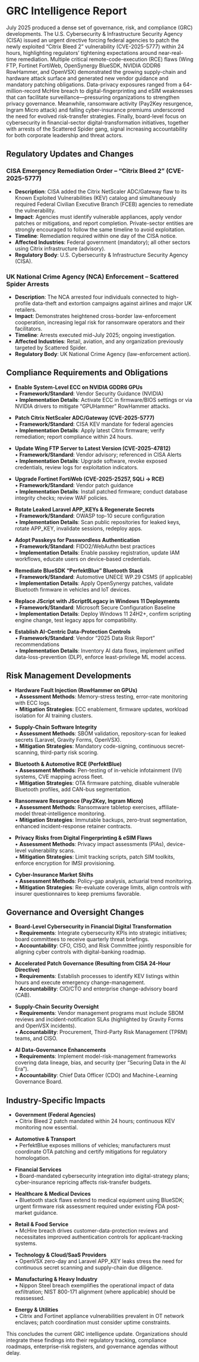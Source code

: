 # GRC Intelligence Report

July 2025 produced a dense set of governance, risk, and compliance (GRC) developments. The U.S. Cybersecurity & Infrastructure Security Agency (CISA) issued an urgent directive forcing federal agencies to patch the newly exploited “Citrix Bleed 2” vulnerability (CVE-2025-5777) within 24 hours, highlighting regulators’ tightening expectations around near-real-time remediation. Multiple critical remote-code-execution (RCE) flaws (Wing FTP, Fortinet FortiWeb, OpenSynergy BlueSDK, NVIDIA GDDR6 RowHammer, and OpenVSX) demonstrated the growing supply-chain and hardware attack surface and generated new vendor guidance and mandatory patching obligations. Data-privacy exposures ranged from a 64-million-record McHire breach to digital-fingerprinting and eSIM weaknesses that can facilitate surveillance—pressuring organizations to strengthen privacy governance. Meanwhile, ransomware activity (Pay2Key resurgence, Ingram Micro attack) and falling cyber-insurance premiums underscored the need for evolved risk-transfer strategies. Finally, board-level focus on cybersecurity in financial-sector digital-transformation initiatives, together with arrests of the Scattered Spider gang, signal increasing accountability for both corporate leadership and threat actors.

## Regulatory Updates and Changes

### CISA Emergency Remediation Order – “Citrix Bleed 2” (CVE-2025-5777)
- **Description**: CISA added the Citrix NetScaler ADC/Gateway flaw to its Known Exploited Vulnerabilities (KEV) catalog and simultaneously required Federal Civilian Executive Branch (FCEB) agencies to remediate the vulnerability.
- **Impact**: Agencies must identify vulnerable appliances, apply vendor patches or mitigations, and report completion. Private-sector entities are strongly encouraged to follow the same timeline to avoid exploitation.
- **Timeline**: Remediation required within one day of the CISA notice.
- **Affected Industries**: Federal government (mandatory); all other sectors using Citrix infrastructure (advisory).
- **Regulatory Body**: U.S. Cybersecurity & Infrastructure Security Agency (CISA).

### UK National Crime Agency (NCA) Enforcement – Scattered Spider Arrests
- **Description**: The NCA arrested four individuals connected to high-profile data-theft and extortion campaigns against airlines and major UK retailers.
- **Impact**: Demonstrates heightened cross-border law-enforcement cooperation, increasing legal risk for ransomware operators and their facilitators.
- **Timeline**: Arrests executed mid-July 2025; ongoing investigation.
- **Affected Industries**: Retail, aviation, and any organization previously targeted by Scattered Spider.
- **Regulatory Body**: UK National Crime Agency (law-enforcement action).

## Compliance Requirements and Obligations

- **Enable System-Level ECC on NVIDIA GDDR6 GPUs**  
  • **Framework/Standard**: Vendor Security Guidance (NVIDIA)  
  • **Implementation Details**: Activate ECC in firmware/BIOS settings or via NVIDIA drivers to mitigate “GPUHammer” RowHammer attacks.

- **Patch Citrix NetScaler ADC/Gateway (CVE-2025-5777)**  
  • **Framework/Standard**: CISA KEV mandate for federal agencies  
  • **Implementation Details**: Apply latest Citrix firmware; verify remediation; report compliance within 24 hours.

- **Update Wing FTP Server to Latest Version (CVE-2025-47812)**  
  • **Framework/Standard**: Vendor advisory; referenced in CISA Alerts  
  • **Implementation Details**: Upgrade software, revoke exposed credentials, review logs for exploitation indicators.

- **Upgrade Fortinet FortiWeb (CVE-2025-25257, SQLi → RCE)**  
  • **Framework/Standard**: Vendor patch guidance  
  • **Implementation Details**: Install patched firmware; conduct database integrity checks; review WAF policies.

- **Rotate Leaked Laravel APP_KEYs & Regenerate Secrets**  
  • **Framework/Standard**: OWASP top-10 secure configuration  
  • **Implementation Details**: Scan public repositories for leaked keys, rotate APP_KEY, invalidate sessions, redeploy apps.

- **Adopt Passkeys for Passwordless Authentication**  
  • **Framework/Standard**: FIDO2/WebAuthn best practices  
  • **Implementation Details**: Enable passkey registration, update IAM workflows, educate users on device-based credentials.

- **Remediate BlueSDK “PerfektBlue” Bluetooth Stack**  
  • **Framework/Standard**: Automotive UNECE WP.29 CSMS (if applicable)  
  • **Implementation Details**: Apply OpenSynergy patches, validate Bluetooth firmware in vehicles and IoT devices.

- **Replace JScript with JScript9Legacy in Windows 11 Deployments**  
  • **Framework/Standard**: Microsoft Secure Configuration Baseline  
  • **Implementation Details**: Deploy Windows 11 24H2+, confirm scripting engine change, test legacy apps for compatibility.

- **Establish AI-Centric Data-Protection Controls**  
  • **Framework/Standard**: Vendor “2025 Data Risk Report” recommendations  
  • **Implementation Details**: Inventory AI data flows, implement unified data-loss-prevention (DLP), enforce least-privilege ML model access.

## Risk Management Developments

- **Hardware Fault Injection (RowHammer on GPUs)**  
  • **Assessment Methods**: Memory-stress testing, error-rate monitoring with ECC logs.  
  • **Mitigation Strategies**: ECC enablement, firmware updates, workload isolation for AI training clusters.

- **Supply-Chain Software Integrity**  
  • **Assessment Methods**: SBOM validation, repository-scan for leaked secrets (Laravel, Gravity Forms, OpenVSX).  
  • **Mitigation Strategies**: Mandatory code-signing, continuous secret-scanning, third-party risk scoring.

- **Bluetooth & Automotive RCE (PerfektBlue)**  
  • **Assessment Methods**: Pen-testing of in-vehicle infotainment (IVI) systems, CVE mapping across fleet.  
  • **Mitigation Strategies**: OTA firmware patching, disable vulnerable Bluetooth profiles, add CAN-bus segmentation.

- **Ransomware Resurgence (Pay2Key, Ingram Micro)**  
  • **Assessment Methods**: Ransomware tabletop exercises, affiliate-model threat-intelligence monitoring.  
  • **Mitigation Strategies**: Immutable backups, zero-trust segmentation, enhanced incident-response retainer contracts.

- **Privacy Risks from Digital Fingerprinting & eSIM Flaws**  
  • **Assessment Methods**: Privacy impact assessments (PIAs), device-level vulnerability scans.  
  • **Mitigation Strategies**: Limit tracking scripts, patch SIM toolkits, enforce encryption for IMSI provisioning.

- **Cyber-Insurance Market Shifts**  
  • **Assessment Methods**: Policy-gap analysis, actuarial trend monitoring.  
  • **Mitigation Strategies**: Re-evaluate coverage limits, align controls with insurer questionnaires to keep premiums favorable.

## Governance and Oversight Changes

- **Board-Level Cybersecurity in Financial Digital Transformation**  
  • **Requirements**: Integrate cybersecurity KPIs into strategic initiatives; board committees to receive quarterly threat briefings.  
  • **Accountability**: CFO, CISO, and Risk Committee jointly responsible for aligning cyber controls with digital-banking roadmap.

- **Accelerated Patch Governance (Resulting from CISA 24-Hour Directive)**  
  • **Requirements**: Establish processes to identify KEV listings within hours and execute emergency change-management.  
  • **Accountability**: CIO/CTO and enterprise change-advisory board (CAB).

- **Supply-Chain Security Oversight**  
  • **Requirements**: Vendor management programs must include SBOM reviews and incident-notification SLAs (highlighted by Gravity Forms and OpenVSX incidents).  
  • **Accountability**: Procurement, Third-Party Risk Management (TPRM) teams, and CISO.

- **AI Data-Governance Enhancements**  
  • **Requirements**: Implement model-risk-management frameworks covering data lineage, bias, and security (per “Securing Data in the AI Era”).  
  • **Accountability**: Chief Data Officer (CDO) and Machine-Learning Governance Board.

## Industry-Specific Impacts

- **Government (Federal Agencies)**  
  • Citrix Bleed 2 patch mandated within 24 hours; continuous KEV monitoring now essential.

- **Automotive & Transport**  
  • PerfektBlue exposes millions of vehicles; manufacturers must coordinate OTA patching and certify mitigations for regulatory homologation.

- **Financial Services**  
  • Board-mandated cybersecurity integration into digital-strategy plans; cyber-insurance repricing affects risk-transfer budgets.

- **Healthcare & Medical Devices**  
  • Bluetooth stack flaws extend to medical equipment using BlueSDK; urgent firmware risk assessment required under existing FDA post-market guidance.

- **Retail & Food Service**  
  • McHire breach drives customer-data-protection reviews and necessitates improved authentication controls for applicant-tracking systems.

- **Technology & Cloud/SaaS Providers**  
  • OpenVSX zero-day and Laravel APP_KEY leaks stress the need for continuous secret scanning and supply-chain due diligence.

- **Manufacturing & Heavy Industry**  
  • Nippon Steel breach exemplifies the operational impact of data exfiltration; NIST 800-171 alignment (where applicable) should be reassessed.

- **Energy & Utilities**  
  • Citrix and Fortinet appliance vulnerabilities prevalent in OT network enclaves; patch coordination must consider uptime constraints.

This concludes the current GRC intelligence update. Organizations should integrate these findings into their regulatory tracking, compliance roadmaps, enterprise-risk registers, and governance agendas without delay.